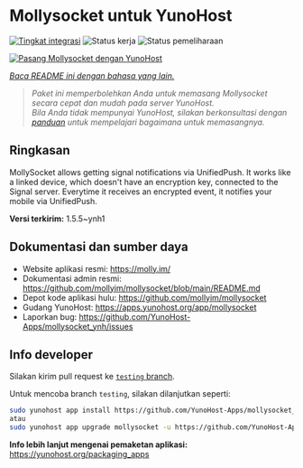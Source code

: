 <!--
N.B.: README ini dibuat secara otomatis oleh <https://github.com/YunoHost/apps/tree/master/tools/readme_generator>
Ini TIDAK boleh diedit dengan tangan.
-->

# Mollysocket untuk YunoHost

[![Tingkat integrasi](https://apps.yunohost.org/badge/integration/mollysocket)](https://ci-apps.yunohost.org/ci/apps/mollysocket/)
![Status kerja](https://apps.yunohost.org/badge/state/mollysocket)
![Status pemeliharaan](https://apps.yunohost.org/badge/maintained/mollysocket)

[![Pasang Mollysocket dengan YunoHost](https://install-app.yunohost.org/install-with-yunohost.svg)](https://install-app.yunohost.org/?app=mollysocket)

*[Baca README ini dengan bahasa yang lain.](./ALL_README.md)*

> *Paket ini memperbolehkan Anda untuk memasang Mollysocket secara cepat dan mudah pada server YunoHost.*  
> *Bila Anda tidak mempunyai YunoHost, silakan berkonsultasi dengan [panduan](https://yunohost.org/install) untuk mempelajari bagaimana untuk memasangnya.*

## Ringkasan

MollySocket allows getting signal notifications via UnifiedPush. It works like a linked device, which doesn't have an encryption key, connected to the Signal server. Everytime it receives an encrypted event, it notifies your mobile via UnifiedPush.


**Versi terkirim:** 1.5.5~ynh1
## Dokumentasi dan sumber daya

- Website aplikasi resmi: <https://molly.im/>
- Dokumentasi admin resmi: <https://github.com/mollyim/mollysocket/blob/main/README.md>
- Depot kode aplikasi hulu: <https://github.com/mollyim/mollysocket>
- Gudang YunoHost: <https://apps.yunohost.org/app/mollysocket>
- Laporkan bug: <https://github.com/YunoHost-Apps/mollysocket_ynh/issues>

## Info developer

Silakan kirim pull request ke [`testing` branch](https://github.com/YunoHost-Apps/mollysocket_ynh/tree/testing).

Untuk mencoba branch `testing`, silakan dilanjutkan seperti:

```bash
sudo yunohost app install https://github.com/YunoHost-Apps/mollysocket_ynh/tree/testing --debug
atau
sudo yunohost app upgrade mollysocket -u https://github.com/YunoHost-Apps/mollysocket_ynh/tree/testing --debug
```

**Info lebih lanjut mengenai pemaketan aplikasi:** <https://yunohost.org/packaging_apps>
